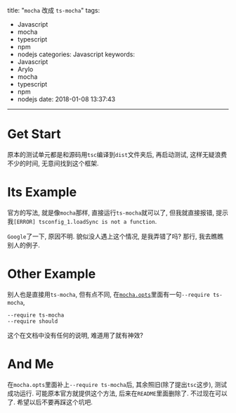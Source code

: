 title: "`mocha` 改成 `ts-mocha`"
tags:
  - Javascript
  - mocha
  - typescript
  - npm
  - nodejs
categories: Javascript
keywords:
  - Javascript
  - Arylo
  - mocha
  - typescript
  - npm
  - nodejs
date: 2018-01-08 13:37:43
---

# Get Start

原本的测试单元都是和源码用`tsc`编译到`dist`文件夹后, 再启动测试, 这样无疑浪费不少的时间, 无意间找到这个框架.

# Its Example

官方的写法, 就是像`mocha`那样, 直接运行`ts-mocha`就可以了, 但我就直接报错, 提示我`[ERROR] tsconfig_1.loadSync is not a function`.

`Google`了一下, 原因不明. 貌似没人遇上这个情况, 是我弄错了吗? 那行, 我去瞧瞧别人的例子.

# Other Example

别人也是直接用`ts-mocha`, 但有点不同, 在[`mocha.opts`][Other Mocha Opts]里面有一句`--require ts-mocha`,

```
--require ts-mocha
--require should
```

这个在文档中没有任何的说明, 难道用了就有神效?

# And Me

在`mocha.opts`里面补上`--require ts-mocha`后, 其余照旧(除了提出`tsc`这步), 测试成功运行. 可能原本官方就提供这个方法, 后来在`README`里面删除了. 不过现在可以了. 希望以后不要再踩这个坑吧.


[Other Mocha Opts]: https://github.com/sehrope/node-dogh/blob/master/test/mocha.opts